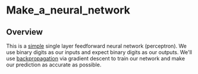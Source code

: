 # Make_a_neural_network

## Overview

This is a [simple](http://computing.dcu.ie/~humphrys/Notes/Neural/single.neural.html) single layer feedforward neural network (perceptron). We use binary digits as our inputs and expect binary digits as our outputs. We'll use [backpropagation](http://neuralnetworksanddeeplearning.com/chap2.html) via gradient descent to train our network and make our prediction as accurate as possible.
